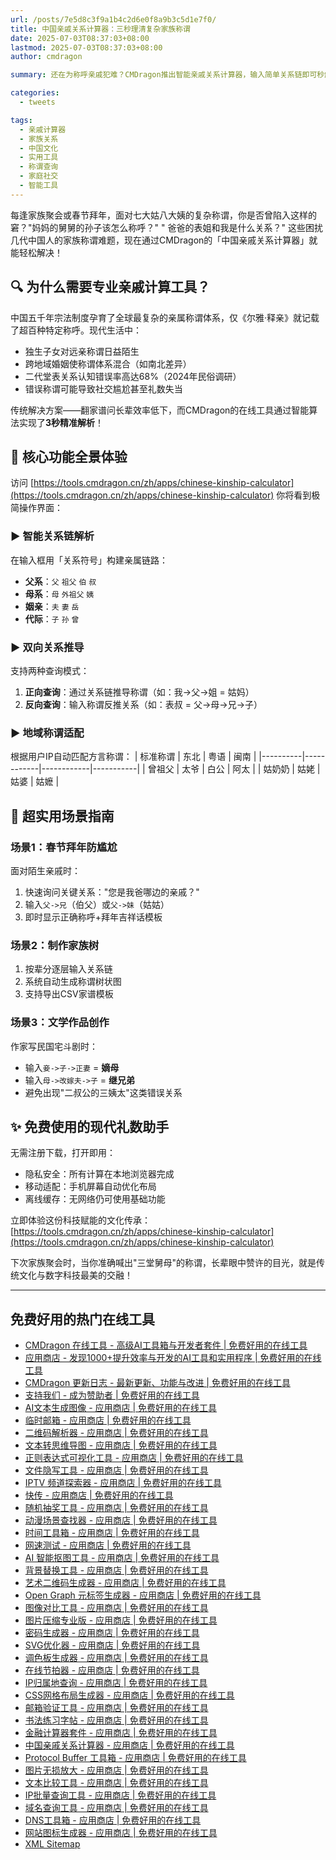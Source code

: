 ```yaml
---
url: /posts/7e5d8c3f9a1b4c2d6e0f8a9b3c5d1e7f0/
title: 中国亲戚关系计算器：三秒理清复杂家族称谓
date: 2025-07-03T08:37:03+08:00
lastmod: 2025-07-03T08:37:03+08:00
author: cmdragon

summary: 还在为称呼亲戚犯难？CMDragon推出智能亲戚关系计算器，输入简单关系链即可秒解复杂称谓，春节拜年/家族聚会必备神器！

categories:
  - tweets

tags:
  - 亲戚计算器
  - 家族关系
  - 中国文化
  - 实用工具
  - 称谓查询
  - 家庭社交
  - 智能工具
---
```


每逢家族聚会或春节拜年，面对七大姑八大姨的复杂称谓，你是否曾陷入这样的窘？"妈妈的舅舅的孙子该怎么称呼？" "
爸爸的表姐和我是什么关系？" 这些困扰几代中国人的家族称谓难题，现在通过CMDragon的「中国亲戚关系计算器」就能轻松解决！

## 🔍 为什么需要专业亲戚计算工具？

中国五千年宗法制度孕育了全球最复杂的亲属称谓体系，仅《尔雅·释亲》就记载了超百种特定称呼。现代生活中：

- 独生子女对远亲称谓日益陌生
- 跨地域婚姻使称谓体系混合（如南北差异）
- 二代堂表关系认知错误率高达68%（2024年民俗调研）
- 错误称谓可能导致社交尴尬甚至礼数失当

传统解决方案——翻家谱问长辈效率低下，而CMDragon的在线工具通过智能算法实现了**3秒精准解析**！

## 🚀 核心功能全景体验

访问 [https://tools.cmdragon.cn/zh/apps/chinese-kinship-calculator](https://tools.cmdragon.cn/zh/apps/chinese-kinship-calculator)
你将看到极简操作界面：

### ▶ 智能关系链解析

在输入框用「关系符号」构建亲属链路：

- **父系**：`父` `祖父` `伯` `叔`
- **母系**：`母` `外祖父` `姨`
- **姻亲**：`夫` `妻` `岳`
- **代际**：`子` `孙` `曾`

### ▶ 双向关系推导

支持两种查询模式：

1. **正向查询**：通过关系链推导称谓（如：我->父->姐 = 姑妈）
2. **反向查询**：输入称谓反推关系（如：表叔 = 父->母->兄->子）

### ▶ 地域称谓适配

根据用户IP自动匹配方言称谓：
| 标准称谓 | 东北 | 粤语 | 闽南 |
|----------|------------|------------|-----------|
| 曾祖父 | 太爷 | 白公 | 阿太 |
| 姑奶奶 | 姑姥 | 姑婆 | 姑嬷 |

## 📱 超实用场景指南

### 场景1：春节拜年防尴尬

面对陌生亲戚时：

1. 快速询问关键关系："您是我爸哪边的亲戚？"
2. 输入`父->兄`（伯父）或`父->妹`（姑姑）
3. 即时显示正确称呼+拜年吉祥话模板

### 场景2：制作家族树

1. 按辈分逐层输入关系链
2. 系统自动生成称谓树状图
3. 支持导出CSV家谱模板

### 场景3：文学作品创作

作家写民国宅斗剧时：

- 输入`妾->子->正妻` = **嫡母**
- 输入`母->改嫁夫->子` = **继兄弟**
- 避免出现"二叔公的三姨太"这类错误关系

## ✨ 免费使用的现代礼数助手

无需注册下载，打开即用：

- 隐私安全：所有计算在本地浏览器完成
- 移动适配：手机屏幕自动优化布局
- 离线缓存：无网络仍可使用基础功能

立即体验这份科技赋能的文化传承：[https://tools.cmdragon.cn/zh/apps/chinese-kinship-calculator](https://tools.cmdragon.cn/zh/apps/chinese-kinship-calculator)

下次家族聚会时，当你准确喊出"三堂舅母"的称谓，长辈眼中赞许的目光，就是传统文化与数字科技最美的交融！

---

## 免费好用的热门在线工具

- [CMDragon 在线工具 - 高级AI工具箱与开发者套件 | 免费好用的在线工具](https/tools.cmdragon.cn/zh)
- [应用商店 - 发现1000+提升效率与开发的AI工具和实用程序 | 免费好用的在线工具](https/tools.cmdragon.cn/zh/apps?category=trending)
- [CMDragon 更新日志 - 最新更新、功能与改进 | 免费好用的在线工具](https/tools.cmdragon.cn/zh/changelog)
- [支持我们 - 成为赞助者 | 免费好用的在线工具](https/tools.cmdragon.cn/zh/sponsor)
- [AI文本生成图像 - 应用商店 | 免费好用的在线工具](https/tools.cmdragon.cn/zh/apps/text-to-image-ai)
- [临时邮箱 - 应用商店 | 免费好用的在线工具](https/tools.cmdragon.cn/zh/apps/temp-email)
- [二维码解析器 - 应用商店 | 免费好用的在线工具](https/tools.cmdragon.cn/zh/apps/qrcode-parser)
- [文本转思维导图 - 应用商店 | 免费好用的在线工具](https/tools.cmdragon.cn/zh/apps/text-to-mindmap)
- [正则表达式可视化工具 - 应用商店 | 免费好用的在线工具](https/tools.cmdragon.cn/zh/apps/regex-visualizer)
- [文件隐写工具 - 应用商店 | 免费好用的在线工具](https/tools.cmdragon.cn/zh/apps/steganography-tool)
- [IPTV 频道探索器 - 应用商店 | 免费好用的在线工具](https/tools.cmdragon.cn/zh/apps/iptv-explorer)
- [快传 - 应用商店 | 免费好用的在线工具](https/tools.cmdragon.cn/zh/apps/snapdrop)
- [随机抽奖工具 - 应用商店 | 免费好用的在线工具](https/tools.cmdragon.cn/zh/apps/lucky-draw)
- [动漫场景查找器 - 应用商店 | 免费好用的在线工具](https/tools.cmdragon.cn/zh/apps/anime-scene-finder)
- [时间工具箱 - 应用商店 | 免费好用的在线工具](https/tools.cmdragon.cn/zh/apps/time-toolkit)
- [网速测试 - 应用商店 | 免费好用的在线工具](https/tools.cmdragon.cn/zh/apps/speed-test)
- [AI 智能抠图工具 - 应用商店 | 免费好用的在线工具](https/tools.cmdragon.cn/zh/apps/background-remover)
- [背景替换工具 - 应用商店 | 免费好用的在线工具](https/tools.cmdragon.cn/zh/apps/background-replacer)
- [艺术二维码生成器 - 应用商店 | 免费好用的在线工具](https/tools.cmdragon.cn/zh/apps/artistic-qrcode)
- [Open Graph 元标签生成器 - 应用商店 | 免费好用的在线工具](https/tools.cmdragon.cn/zh/apps/open-graph-generator)
- [图像对比工具 - 应用商店 | 免费好用的在线工具](https/tools.cmdragon.cn/zh/apps/image-comparison)
- [图片压缩专业版 - 应用商店 | 免费好用的在线工具](https/tools.cmdragon.cn/zh/apps/image-compressor)
- [密码生成器 - 应用商店 | 免费好用的在线工具](https/tools.cmdragon.cn/zh/apps/password-generator)
- [SVG优化器 - 应用商店 | 免费好用的在线工具](https/tools.cmdragon.cn/zh/apps/svg-optimizer)
- [调色板生成器 - 应用商店 | 免费好用的在线工具](https/tools.cmdragon.cn/zh/apps/color-palette)
- [在线节拍器 - 应用商店 | 免费好用的在线工具](https/tools.cmdragon.cn/zh/apps/online-metronome)
- [IP归属地查询 - 应用商店 | 免费好用的在线工具](https/tools.cmdragon.cn/zh/apps/ip-geolocation)
- [CSS网格布局生成器 - 应用商店 | 免费好用的在线工具](https/tools.cmdragon.cn/zh/apps/css-grid-layout)
- [邮箱验证工具 - 应用商店 | 免费好用的在线工具](https/tools.cmdragon.cn/zh/apps/email-validator)
- [书法练习字帖 - 应用商店 | 免费好用的在线工具](https/tools.cmdragon.cn/zh/apps/calligraphy-practice)
- [金融计算器套件 - 应用商店 | 免费好用的在线工具](https/tools.cmdragon.cn/zh/apps/finance-calculator-suite)
- [中国亲戚关系计算器 - 应用商店 | 免费好用的在线工具](https/tools.cmdragon.cn/zh/apps/chinese-kinship-calculator)
- [Protocol Buffer 工具箱 - 应用商店 | 免费好用的在线工具](https/tools.cmdragon.cn/zh/apps/protobuf-toolkit)
- [图片无损放大 - 应用商店 | 免费好用的在线工具](https/tools.cmdragon.cn/zh/apps/image-upscaler)
- [文本比较工具 - 应用商店 | 免费好用的在线工具](https/tools.cmdragon.cn/zh/apps/text-compare)
- [IP批量查询工具 - 应用商店 | 免费好用的在线工具](https/tools.cmdragon.cn/zh/apps/ip-batch-lookup)
- [域名查询工具 - 应用商店 | 免费好用的在线工具](https/tools.cmdragon.cn/zh/apps/domain-finder)
- [DNS工具箱 - 应用商店 | 免费好用的在线工具](https/tools.cmdragon.cn/zh/apps/dns-toolkit)
- [网站图标生成器 - 应用商店 | 免费好用的在线工具](https/tools.cmdragon.cn/zh/apps/favicon-generator)
- [XML Sitemap](https/tools.cmdragon.cn/sitemap_index.xml)